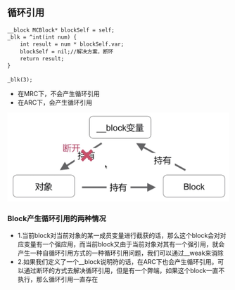 ## 循环引用


    __block MCBlock* blockSelf = self;
    _blk = ^int(int num) {
        int result = num * blockSelf.var;
        blockSelf = nil;//解决方案，断环
        return result;
    }
    
    _blk(3);

* 在MRC下，不会产生循环引用
* 在ARC下，会产生循环引用

![5](images/5.png)

### Block产生循环引用的两种情况

* 1.当前block对当前对象的某一成员变量进行截获的话，那么这个block会对对应变量有一个强应用，而当前block又由于当前对象对其有一个强引用，就会产生一种自循环引用方式的一种循环引用问题，我们可以通过__weak来消除
* 2.如果我们定义了一个__block说明符的话，在ARC下也会产生循环引用。可以通过断环的方式去解决循环引用，但是有一个弊端，如果这个block一直不执行，那么循环引用一直存在

